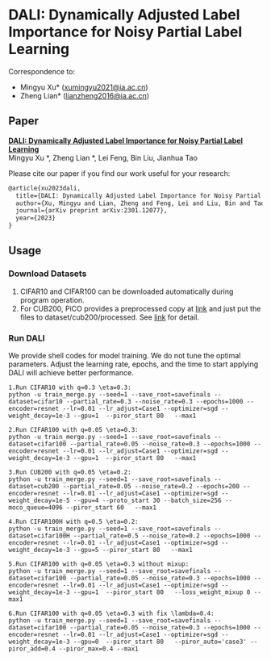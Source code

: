 # DALI: Dynamically Adjusted Label Importance for Noisy Partial Label Learning

Correspondence to: 
  - Mingyu Xu*  (xumingyu2021@ia.ac.cn)
  - Zheng Lian* (lianzheng2016@ia.ac.cn)

## Paper
[**DALI: Dynamically Adjusted Label Importance for Noisy Partial Label Learning**](https://arxiv.org/pdf/2301.12077.pdf)<br>
Mingyu Xu *, Zheng Lian *, Lei Feng, Bin Liu, Jianhua Tao<br>

Please cite our paper if you find our work useful for your research:

```tex
@article{xu2023dali,
  title={DALI: Dynamically Adjusted Label Importance for Noisy Partial Label Learning},
  author={Xu, Mingyu and Lian, Zheng and Feng, Lei and Liu, Bin and Tao, Jianhua},
  journal={arXiv preprint arXiv:2301.12077},
  year={2023}
}
```

## Usage

### Download Datasets

1. CIFAR10 and CIFAR100 can be downloaded automatically during program operation.
2. For CUB200, PiCO provides a preprocessed copy at [link](https://drive.google.com/file/d/1KNMPuKT1q3a6zIEgStar2o4xjs_a3Kge/view?usp=sharing) and just put the files to dataset/cub200/processed. See [link](https://github.com/hbzju/PiCO) for detail.



### Run DALI

We provide shell codes for model training. We do not tune the optimal parameters. Adjust the learning rate, epochs, and the time to start applying DALI will achieve better performance. 

~~~~shell
1.Run CIFAR10 with q=0.3 \eta=0.3:
python -u train_merge.py --seed=1 --save_root=savefinals --dataset=cifar10 --partial_rate=0.3 --noise_rate=0.3 --epochs=1000 --encoder=resnet --lr=0.01 --lr_adjust=Case1 --optimizer=sgd --weight_decay=1e-3 --gpu=1  --piror_start 80   --max1

2.Run CIFAR100 with q=0.05 \eta=0.3:
python -u train_merge.py --seed=1 --save_root=savefinals --dataset=cifar100 --partial_rate=0.05 --noise_rate=0.3 --epochs=1000 --encoder=resnet --lr=0.01 --lr_adjust=Case1 --optimizer=sgd --weight_decay=1e-3 --gpu=1  --piror_start 80   --max1

3.Run CUB200 with q=0.05 \eta=0.2:
python -u train_merge.py --seed=1 --save_root=savefinals --dataset=cub200 --partial_rate=0.05 --noise_rate=0.2 --epochs=200 --encoder=resnet --lr=0.01 --lr_adjust=Case1 --optimizer=sgd --weight_decay=1e-5 --gpu=4 --proto_start 30 --batch_size=256 --moco_queue=4096 --piror_start 60   --max1

4.Run CIFAR100H with q=0.5 \eta=0.2:
python -u train_merge.py --seed=1 --save_root=savefinals --dataset=cifar100H --partial_rate=0.5 --noise_rate=0.2 --epochs=1000 --encoder=resnet --lr=0.01 --lr_adjust=Case1 --optimizer=sgd --weight_decay=1e-3 --gpu=5 --piror_start 80   --max1

5.Run CIFAR100 with q=0.05 \eta=0.3 without mixup:
python -u train_merge.py --seed=1 --save_root=savefinals --dataset=cifar100 --partial_rate=0.05 --noise_rate=0.3 --epochs=1000 --encoder=resnet --lr=0.01 --lr_adjust=Case1 --optimizer=sgd --weight_decay=1e-3 --gpu=1  --piror_start 80   --loss_weight_mixup 0 --max1

6.Run CIFAR100 with q=0.05 \eta=0.3 with fix \lambda=0.4:
python -u train_merge.py --seed=1 --save_root=savefinals --dataset=cifar100 --partial_rate=0.05 --noise_rate=0.3 --epochs=1000 --encoder=resnet --lr=0.01 --lr_adjust=Case1 --optimizer=sgd --weight_decay=1e-3 --gpu=0  --piror_start 80   --piror_auto='case3' --piror_add=0.4 --piror_max=0.4 --max1
~~~~



